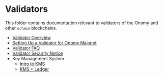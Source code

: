 <!--
order: false
parent:
  order: 4
-->

# Validators 

This folder contains documentation relevant to validators of the Onomy and other `ochain` blockchains. 

- [Validator Overview](./overview.md)
- [Setting Up a Validator for Onomy Mainnet](./validator-setup.md)
- [Validator FAQ](./validator-faq.md)
- [Validator Security Notice](./security.md)
- Key Management System
    + [Intro to KMS](./kms/kms.md)
    + [KMS + Ledger](./kms/kms_ledger.md)